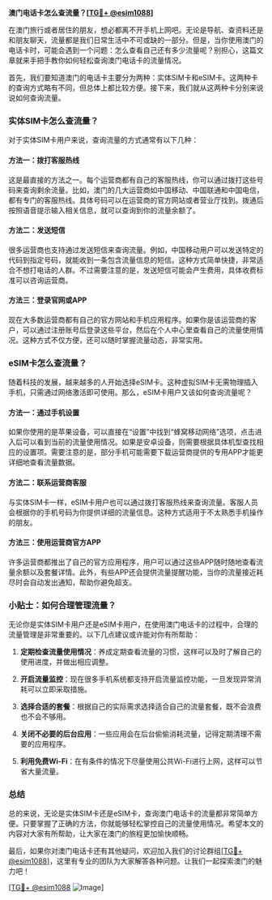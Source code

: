 **澳门电话卡怎么查流量？[[TG💪+ @esim1088](https://t.me/s/esim1088)]**

在澳门旅行或者居住的朋友，想必都离不开手机上网吧。无论是导航、查资料还是和朋友聊天，流量都是我们日常生活中不可或缺的一部分。但是，当你使用澳门的电话卡时，可能会遇到一个问题：怎么查看自己还有多少流量呢？别担心，这篇文章就来手把手教你如何轻松查询澳门电话卡的流量情况。

首先，我们要知道澳门的电话卡主要分为两种：实体SIM卡和eSIM卡。这两种卡的查询方式略有不同，但总体上都比较方便。接下来，我们就从这两种卡分别来说说如何查询流量。

### 实体SIM卡怎么查流量？

对于实体SIM卡用户来说，查询流量的方式通常有以下几种：

#### 方法一：拨打客服热线

这是最直接的方法之一。每个运营商都有自己的客服热线，你可以通过拨打这些号码来查询剩余流量。比如，澳门的几大运营商如中国移动、中国联通和中国电信，都有专门的客服热线。具体号码可以在运营商的官方网站或者营业厅找到。拨通后按照语音提示输入相关信息，就可以查询到你的流量余额了。

#### 方法二：发送短信

很多运营商也支持通过发送短信来查询流量。例如，中国移动用户可以发送特定的代码到指定号码，就能收到一条包含流量信息的短信。这种方式简单快捷，非常适合不想打电话的人群。不过需要注意的是，发送短信可能会产生费用，具体收费标准可以咨询运营商。

#### 方法三：登录官网或APP

现在大多数运营商都有自己的官方网站和手机应用程序。如果你是该运营商的客户，可以通过注册账号后登录这些平台，然后在个人中心里查看自己的流量使用情况。这种方式不仅方便，还可以随时掌握流量动态，非常实用。

### eSIM卡怎么查流量？

随着科技的发展，越来越多的人开始选择eSIM卡。这种虚拟SIM卡无需物理插入手机，只需通过网络激活即可使用。那么，eSIM卡用户又该如何查询流量呢？

#### 方法一：通过手机设置

如果你使用的是苹果设备，可以直接在“设置”中找到“蜂窝移动网络”选项，点击进入后可以看到当前的流量使用情况。如果是安卓设备，则需要根据具体机型查找相应的设置项。需要注意的是，部分手机可能需要下载运营商提供的专用APP才能更详细地查看流量数据。

#### 方法二：联系运营商客服

与实体SIM卡一样，eSIM卡用户也可以通过拨打客服热线来查询流量。客服人员会根据你的手机号码为你提供详细的流量信息。这种方式适用于不太熟悉手机操作的朋友。

#### 方法三：使用运营商官方APP

许多运营商都推出了自己的官方应用程序，用户可以通过这些APP随时随地查看流量余额以及套餐详情。此外，有些APP还会提供流量提醒功能，当你的流量接近耗尽时会自动发出通知，帮助你避免超支。

### 小贴士：如何合理管理流量？

无论你是实体SIM卡用户还是eSIM卡用户，在使用澳门电话卡的过程中，合理的流量管理是非常重要的。以下几点建议或许能对你有所帮助：

1. **定期检查流量使用情况**：养成定期查看流量的习惯，这样可以及时了解自己的使用进度，并做出相应调整。
   
2. **开启流量监控**：现在很多手机系统都支持开启流量监控功能，一旦发现异常消耗可以立即采取措施。

3. **选择合适的套餐**：根据自己的实际需求选择适合自己的流量套餐，既不会浪费也不会不够用。

4. **关闭不必要的后台应用**：一些应用会在后台偷偷消耗流量，记得定期清理不需要的应用程序。

5. **利用免费Wi-Fi**：在有条件的情况下尽量使用公共Wi-Fi进行上网，这样可以节省大量流量。

### 总结

总的来说，无论是实体SIM卡还是eSIM卡，查询澳门电话卡的流量都非常简单方便。只要掌握了正确的方法，你就能够轻松掌控自己的流量使用情况。希望本文的内容对大家有所帮助，让大家在澳门的旅程更加愉快顺畅。

最后，如果你对澳门电话卡还有其他疑问，欢迎加入我们的讨论群组[[TG💪+ @esim1088](https://t.me/s/esim1088)]，这里有专业的团队为大家解答各种问题。让我们一起探索澳门的魅力吧！

[[TG💪+ @esim1088](https://t.me/s/esim1088) ![Image](https://i.postimg.cc/4NQfJmqS/Snipaste-2025-05-13-00-14-12.png)]